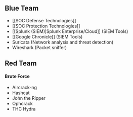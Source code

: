 
## Blue Team
- [[SOC Defense Technologies]]
- [[SOC Protection Technologies]]
- [[Splunk (SIEM)|Splunk Enterprise/Cloud]] (SIEM Tools)
- [[Google Chronicle]] (SIEM Tools)
- Suricata (Network analysis and threat detection)
- Wireshark (Packet sniffer)


## Red Team

#### Brute Force
- Aircrack-ng
- Hashcat 
- John the Ripper
- Ophcrack
- THC Hydra
